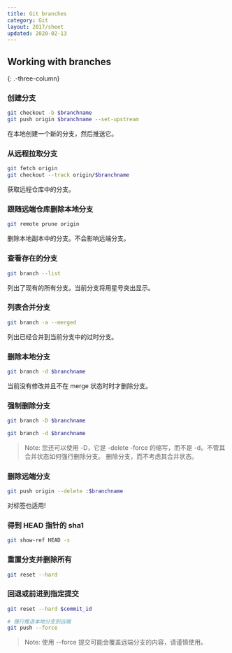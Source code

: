 ```yaml
---
title: Git branches
category: Git
layout: 2017/sheet
updated: 2020-02-13
---
```


## Working with branches
{: .-three-column}

### 创建分支

```bash
git checkout -b $branchname
git push origin $branchname --set-upstream
```

在本地创建一个新的分支，然后推送它。

### 从远程拉取分支

```bash
git fetch origin
git checkout --track origin/$branchname
```

获取远程仓库中的分支。

### 跟随远端仓库删除本地分支

```bash
git remote prune origin
```

删除本地副本中的分支。不会影响远端分支。

### 查看存在的分支

```bash
git branch --list
```

列出了现有的所有分支。当前分支将用星号突出显示。

### 列表合并分支

```bash
git branch -a --merged
```

列出已经合并到当前分支中的过时分支。

### 删除本地分支

```bash
git branch -d $branchname
```

当前没有修改并且不在 merge 状态时时才删除分支。

### 强制删除分支

```bash
git branch -D $branchname
```

```bash
git branch -d $branchname
```

> Note: 您还可以使用 -D，它是 -delete -force 的缩写，而不是 -d。不管其合并状态如何强行删除分支。
> 删除分支，而不考虑其合并状态。

### 删除远端分支

```bash
git push origin --delete :$branchname
```

对标签也适用!

### 得到 HEAD 指针的 sha1

```bash
git show-ref HEAD -s
```
### 重置分支并删除所有

```bash
git reset --hard
```

### 回退或前进到指定提交

```bash
git reset --hard $commit_id

# 强行推送本地分支到远端
git push --force
```

> Note: 使用 --force 提交可能会覆盖远端分支的内容，请谨慎使用。
